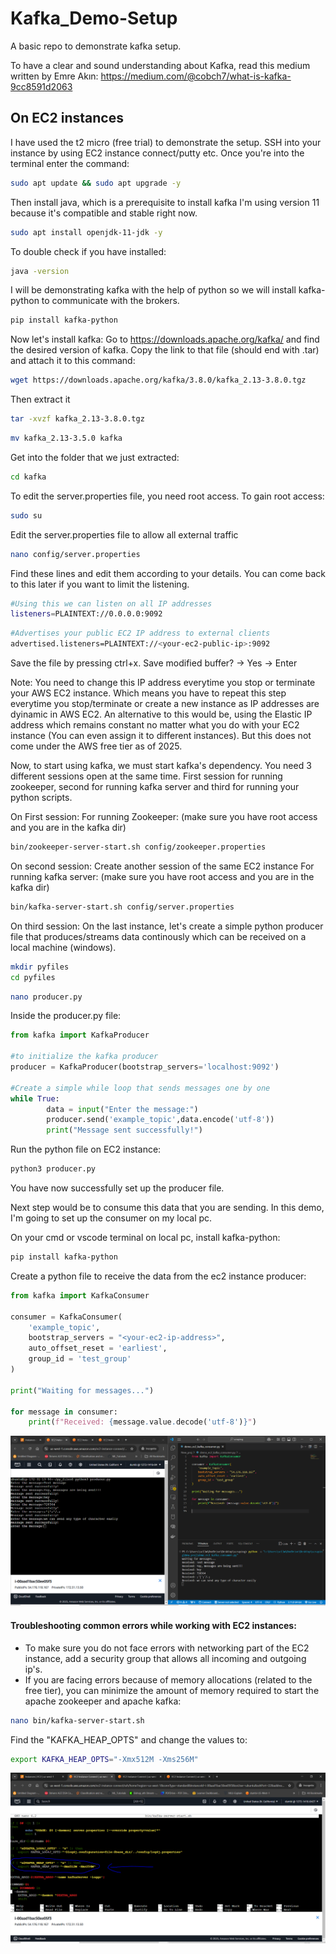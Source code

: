 # Kafka_Demo-Setup
A basic repo to demonstrate kafka setup.

To have a clear and sound understanding about Kafka, read this medium written by Emre Akın: https://medium.com/@cobch7/what-is-kafka-9cc8591d2063 

## On EC2 instances
I have used the t2 micro (free trial) to demonstrate the setup.
SSH into your instance by using EC2 instance connect/putty etc.
Once you're into the terminal enter the command:

```bash
sudo apt update && sudo apt upgrade -y
```
Then install java, which is a prerequisite to install kafka
I'm using version 11 because it's compatible and stable right now. 

```bash
sudo apt install openjdk-11-jdk -y
```
To double check if you have installed:

```bash
java -version
```
I will be demonstrating kafka with the help of python so we will install kafka-python to communicate with the brokers.
```bash
pip install kafka-python
```

Now let's install kafka:
Go to https://downloads.apache.org/kafka/ and find the desired version of kafka.
Copy the link to that file (should end with .tar) and attach it to this command:
```bash
wget https://downloads.apache.org/kafka/3.8.0/kafka_2.13-3.8.0.tgz
```
Then extract it
```bash
tar -xvzf kafka_2.13-3.8.0.tgz
```
```bash 
mv kafka_2.13-3.5.0 kafka
```
Get into the folder that we just extracted:
```bash
cd kafka
```
To edit the server.properties file, you need root access. To gain root access:
```bash
sudo su
```

Edit the server.properties file to allow all external traffic
```bash
nano config/server.properties
```
Find these lines and edit them according to your details. You can come back to this later if you want to limit the listening.
```bash
#Using this we can listen on all IP addresses
listeners=PLAINTEXT://0.0.0.0:9092
```
```bash
#Advertises your public EC2 IP address to external clients
advertised.listeners=PLAINTEXT://<your-ec2-public-ip>:9092
```
Save the file by pressing ctrl+x. Save modified buffer? -> Yes -> Enter 

Note: You need to change this IP address everytime you stop or terminate your AWS EC2 instance. Which means you have to repeat this step everytime you stop/terminate or create a new instance as IP addresses are dyinamic in AWS EC2. 
An alternative to this would be, using the Elastic IP address which remains constant no matter what you do with your EC2 instance (You can even assign it to different instances). But this does not come under the AWS free tier as of 2025. 

Now, to start using kafka, we must start kafka's dependency. You need 3 different sessions open at the same time. First session for running zookeeper, second for running kafka server and third for running your python scripts.

On First session:
For running Zookeeper: (make sure you have root access and you are in the kafka dir)
```bash
bin/zookeeper-server-start.sh config/zookeeper.properties
```
On second session:
Create another session of the same EC2 instance
For running kafka server: (make sure you have root access and you are in the kafka dir)
```bash
bin/kafka-server-start.sh config/server.properties
```

On third session: 
On the last instance, let's create a simple python producer file that produces/streams data continously which can be received on a local machine (windows).
```bash
mkdir pyfiles
cd pyfiles
```
```bash
nano producer.py
```
Inside the producer.py file:
```python
from kafka import KafkaProducer

#to initialize the kafka producer
producer = KafkaProducer(bootstrap_servers='localhost:9092')

#Create a simple while loop that sends messages one by one
while True:
        data = input("Enter the message:")
        producer.send('example_topic',data.encode('utf-8'))
        print("Message sent successfully!")
```
Run the python file on EC2 instance:
```bash
python3 producer.py
```
You have now successfully set up the producer file.

Next step would be to consume this data that you are sending. In this demo, I'm going to set up the consumer on my local pc.

On your cmd or vscode terminal on local pc, install kafka-python:
```bash
pip install kafka-python
```
Create a python file to receive the data from the ec2 instance producer:
```python
from kafka import KafkaConsumer

consumer = KafkaConsumer(
    'example_topic',
    bootstrap_servers = "<your-ec2-ip-address>",
    auto_offset_reset = 'earliest',
    group_id = 'test_group'
)

print("Waiting for messages...")

for message in consumer:
    print(f"Received: {message.value.decode('utf-8')}")
```
![Alt text](Img/Working_Screenshot.PNG)

#### Troubleshooting common errors while working with EC2 instances:
- To make sure you do not face errors with networking part of the EC2 instance, add a security group that allows all incoming and outgoing ip's.
- If you are facing errors because of memory allocations (related to the free tier), you can minimize the amount of memory required to start the apache zookeeper and apache kafka:
```bash
nano bin/kafka-server-start.sh
```
Find the "KAFKA_HEAP_OPTS" and change the values to:
```bash
export KAFKA_HEAP_OPTS="-Xmx512M -Xms256M"
```

![Alt text](Img/memory_Setting.PNG)
